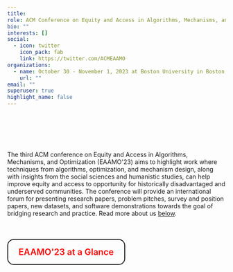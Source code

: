 ```yaml
---
title: 
role: ACM Conference on Equity and Access in Algorithms, Mechanisms, and Optimization
bio: ""
interests: []
social:
  - icon: twitter
    icon_pack: fab
    link: https://twitter.com/ACMEAAMO
organizations:
  - name: October 30 - November 1, 2023 at Boston University in Boston, MA, USA
    url: ""
email: ""
superuser: true
highlight_name: false
---
```

<style>
/* CSS */
.button-28 {
  width: auto;
  background-color: transparent;
  border: 2px solid #1A1A1A;
  border-radius: 15px;
  color: red;
  cursor: pointer;
  font-family: Roobert,-apple-system,BlinkMacSystemFont,"Segoe UI",Helvetica,Arial,sans-serif,"Apple Color Emoji","Segoe UI Emoji","Segoe UI Symbol";
  font-size: 20px;
  font-weight: 600;
  line-height: normal;
  margin: 0;
  min-height: 60px;
  min-width: 0;
  outline: none;
  padding: 16px 24px;
  text-align: center;
  text-decoration: none;
  transition: all 300ms cubic-bezier(.23, 1, 0.32, 1);
  user-select: none;
  -webkit-user-select: none;
  touch-action: manipulation;
  will-change: transform;
}

.button-28:disabled {
  pointer-events: none;
}

.button-28:hover {
  color: #fff;
  background-color: #1A1A1A;
  box-shadow: rgba(0, 0, 0, 0.25) 0 8px 15px;
  transform: translateY(-2px);
}

.button-28:active {
  box-shadow: none;
  transform: translateY(0);
}
</style>

<div style="margin-top: 20%">
The third ACM conference on Equity and Access in Algorithms, Mechanisms, and Optimization (EAAMO'23) aims to highlight work where techniques from algorithms, optimization, and mechanism design, along with insights from the social sciences and humanistic studies, can help improve equity and access to opportunity for historically disadvantaged and underserved communities. The conference will provide an international forum for presenting research papers, problem pitches, survey and position papers, new datasets, and software demonstrations towards the goal of bridging research and practice. Read more about us <a href="https://conference2023.eaamo.org/#about">below</a>.
</div>

<br/>
<br/>
<br/>

<form action="https://conference2023.eaamo.org/eaamo_23_at_a_glance/" method="get" target="_blank">
  <button type="submit" class="button-28">EAAMO'23 at a Glance</button>
</form>